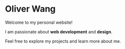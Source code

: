 <!DOCTYPE html>
<html>
<body>
    <div class="container">
        <h1>Oliver Wang</h1>
        <p>Welcome to my personal website!</p>
        <p>I am passionate about <strong>web development</strong> and <strong>design</strong>.</p>
        <p>Feel free to explore my projects and learn more about me.</p>
    </div>
</body>
</html>
